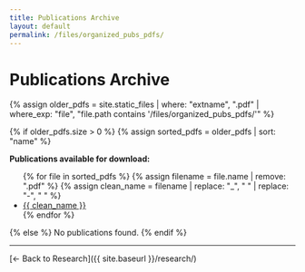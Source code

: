 ```yaml
---
title: Publications Archive
layout: default
permalink: /files/organized_pubs_pdfs/
---
```


# Publications Archive

{% assign older_pdfs = site.static_files | where: "extname", ".pdf" | where_exp: "file", "file.path contains '/files/organized_pubs_pdfs/'" %}

{% if older_pdfs.size > 0 %}
{% assign sorted_pdfs = older_pdfs | sort: "name" %}

**Publications available for download:**

<ul>
{% for file in sorted_pdfs %}
{% assign filename = file.name | remove: ".pdf" %}
{% assign clean_name = filename | replace: "_", " " | replace: "-", " " %}
<li><a href="{{ site.baseurl }}{{ file.path }}">{{ clean_name }}</a></li>
{% endfor %}
</ul>

{% else %}
No publications found.
{% endif %}

---

[← Back to Research]({{ site.baseurl }}/research/)